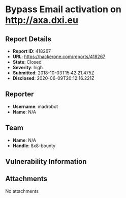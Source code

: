 # Bypass Email activation on http://axa.dxi.eu

## Report Details
- **Report ID**: 418267
- **URL**: https://hackerone.com/reports/418267
- **State**: Closed
- **Severity**: high
- **Submitted**: 2018-10-03T15:42:21.475Z
- **Disclosed**: 2020-06-09T20:12:16.221Z

## Reporter
- **Username**: madrobot
- **Name**: N/A

## Team
- **Name**: N/A
- **Handle**: 8x8-bounty

## Vulnerability Information


## Attachments
No attachments

